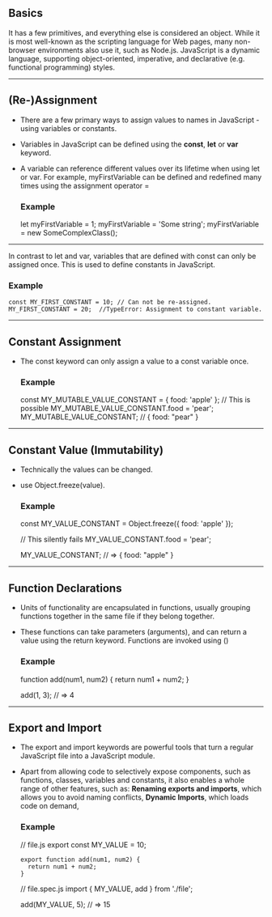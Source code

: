 ## Basics

It has a few primitives, and everything else is considered an object.
While it is most well-known as the scripting language for Web pages, many non-browser environments also use it, such as Node.js.
JavaScript is a dynamic language, supporting object-oriented, imperative, and declarative (e.g. functional programming) styles.

---

## (Re-)Assignment

- There are a few primary ways to assign values to names in JavaScript - using variables or constants. 

- Variables in JavaScript can be defined using the **const**, **let** or **var** keyword.

- A variable can reference different values over its lifetime when using let or var. 
For example, myFirstVariable can be defined and redefined many times using the assignment operator =

  ### Example

    let myFirstVariable = 1;
    myFirstVariable = 'Some string';
    myFirstVariable = new SomeComplexClass();
    
---
  In contrast to let and var, variables that are defined with const can only be assigned once. This is used to define constants in JavaScript.
  
  ### Example

    const MY_FIRST_CONSTANT = 10; // Can not be re-assigned.
    MY_FIRST_CONSTANT = 20;  //TypeError: Assignment to constant variable.
---

## Constant Assignment

- The const keyword can only assign a value to a const variable once. 

    ### Example
    
    const MY_MUTABLE_VALUE_CONSTANT = { food: 'apple' }; // This is possible
    MY_MUTABLE_VALUE_CONSTANT.food = 'pear';     
    MY_MUTABLE_VALUE_CONSTANT; // { food: "pear" }
---

## Constant Value (Immutability)

- Technically the values can be changed. 
- use Object.freeze(value).

  ### Example
  
  const MY_VALUE_CONSTANT = Object.freeze({ food: 'apple' });

  // This silently fails
  MY_VALUE_CONSTANT.food = 'pear';

  MY_VALUE_CONSTANT;  // => { food: "apple" }
--- 

## Function Declarations

- Units of functionality are encapsulated in functions, usually grouping functions together in the same file if they belong together. 
- These functions can take parameters (arguments), and can return a value using the return keyword. Functions are invoked using ()

  ### Example
  
  function add(num1, num2) {
    return num1 + num2;
  }

  add(1, 3); // => 4
---

## Export and Import

- The export and import keywords are powerful tools that turn a regular JavaScript file into a JavaScript module.
- Apart from allowing code to selectively expose components, such as functions, classes, variables and constants, it also enables a whole range of other features, such as:
    **Renaming exports and imports**, which allows you to avoid naming conflicts,
    **Dynamic Imports**, which loads code on demand,
    
    ### Example
    
    // file.js
      export const MY_VALUE = 10;

      export function add(num1, num2) {
        return num1 + num2;
      }

    // file.spec.js
    import { MY_VALUE, add } from './file';

    add(MY_VALUE, 5); // => 15
  
